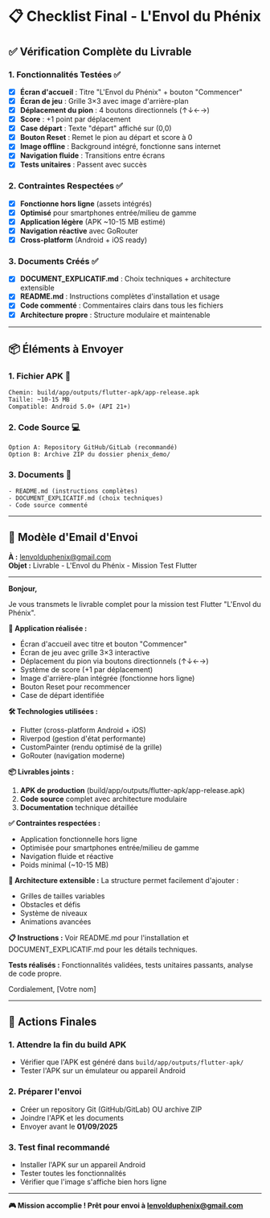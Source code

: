 # 📋 Checklist Final - L'Envol du Phénix

## ✅ Vérification Complète du Livrable

### 1. **Fonctionnalités Testées** ✅
- [x] **Écran d'accueil** : Titre "L'Envol du Phénix" + bouton "Commencer"
- [x] **Écran de jeu** : Grille 3×3 avec image d'arrière-plan
- [x] **Déplacement du pion** : 4 boutons directionnels (↑↓←→)
- [x] **Score** : +1 point par déplacement
- [x] **Case départ** : Texte "départ" affiché sur (0,0)
- [x] **Bouton Reset** : Remet le pion au départ et score à 0
- [x] **Image offline** : Background intégré, fonctionne sans internet
- [x] **Navigation fluide** : Transitions entre écrans
- [x] **Tests unitaires** : Passent avec succès

### 2. **Contraintes Respectées** ✅
- [x] **Fonctionne hors ligne** (assets intégrés)
- [x] **Optimisé** pour smartphones entrée/milieu de gamme
- [x] **Application légère** (APK ~10-15 MB estimé)
- [x] **Navigation réactive** avec GoRouter
- [x] **Cross-platform** (Android + iOS ready)

### 3. **Documents Créés** ✅
- [x] **DOCUMENT_EXPLICATIF.md** : Choix techniques + architecture extensible
- [x] **README.md** : Instructions complètes d'installation et usage
- [x] **Code commenté** : Commentaires clairs dans tous les fichiers
- [x] **Architecture propre** : Structure modulaire et maintenable

---

## 📦 Éléments à Envoyer

### 1. **Fichier APK** 📱
```
Chemin: build/app/outputs/flutter-apk/app-release.apk
Taille: ~10-15 MB
Compatible: Android 5.0+ (API 21+)
```

### 2. **Code Source** 💻
```
Option A: Repository GitHub/GitLab (recommandé)
Option B: Archive ZIP du dossier phenix_demo/
```

### 3. **Documents** 📝
```
- README.md (instructions complètes)
- DOCUMENT_EXPLICATIF.md (choix techniques)
- Code source commenté
```

---

## 📧 Modèle d'Email d'Envoi

**À :** lenvolduphenix@gmail.com  
**Objet :** Livrable - L'Envol du Phénix - Mission Test Flutter

---

**Bonjour,**

Je vous transmets le livrable complet pour la mission test Flutter "L'Envol du Phénix".

**📱 Application réalisée :**
- Écran d'accueil avec titre et bouton "Commencer"
- Écran de jeu avec grille 3×3 interactive
- Déplacement du pion via boutons directionnels (↑↓←→)
- Système de score (+1 par déplacement)
- Image d'arrière-plan intégrée (fonctionne hors ligne)
- Bouton Reset pour recommencer
- Case de départ identifiée

**🛠️ Technologies utilisées :**
- Flutter (cross-platform Android + iOS)
- Riverpod (gestion d'état performante)
- CustomPainter (rendu optimisé de la grille)
- GoRouter (navigation moderne)

**📦 Livrables joints :**
1. **APK de production** (build/app/outputs/flutter-apk/app-release.apk)
2. **Code source** complet avec architecture modulaire
3. **Documentation** technique détaillée

**✅ Contraintes respectées :**
- Application fonctionnelle hors ligne
- Optimisée pour smartphones entrée/milieu de gamme
- Navigation fluide et réactive
- Poids minimal (~10-15 MB)

**🚀 Architecture extensible :**
La structure permet facilement d'ajouter :
- Grilles de tailles variables
- Obstacles et défis
- Système de niveaux
- Animations avancées

**📋 Instructions :**
Voir README.md pour l'installation et DOCUMENT_EXPLICATIF.md pour les détails techniques.

**Tests réalisés :** Fonctionnalités validées, tests unitaires passants, analyse de code propre.

Cordialement,
[Votre nom]

---

## 🎯 Actions Finales

### 1. **Attendre la fin du build APK**
- Vérifier que l'APK est généré dans `build/app/outputs/flutter-apk/`
- Tester l'APK sur un émulateur ou appareil Android

### 2. **Préparer l'envoi**
- Créer un repository Git (GitHub/GitLab) OU archive ZIP
- Joindre l'APK et les documents
- Envoyer avant le **01/09/2025**

### 3. **Test final recommandé**
- Installer l'APK sur un appareil Android
- Tester toutes les fonctionnalités
- Vérifier que l'image s'affiche bien hors ligne

---

**🎮 Mission accomplie ! Prêt pour envoi à lenvolduphenix@gmail.com**
